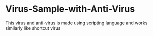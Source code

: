 # Virus-Sample-with-Anti-Virus
This virus and anti-virus is made using scripting language and works similarly like shortcut virus
